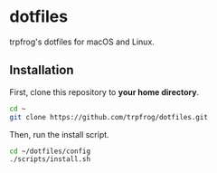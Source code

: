 # dotfiles

trpfrog's dotfiles for macOS and Linux.

## Installation

First, clone this repository to **your home directory**.

```bash
cd ~
git clone https://github.com/trpfrog/dotfiles.git
```

Then, run the install script.

```bash
cd ~/dotfiles/config
./scripts/install.sh
```

